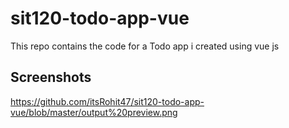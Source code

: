 # sit120-todo-app-vue
This repo contains the code for a Todo app i created using vue js

## Screenshots
https://github.com/itsRohit47/sit120-todo-app-vue/blob/master/output%20preview.png
